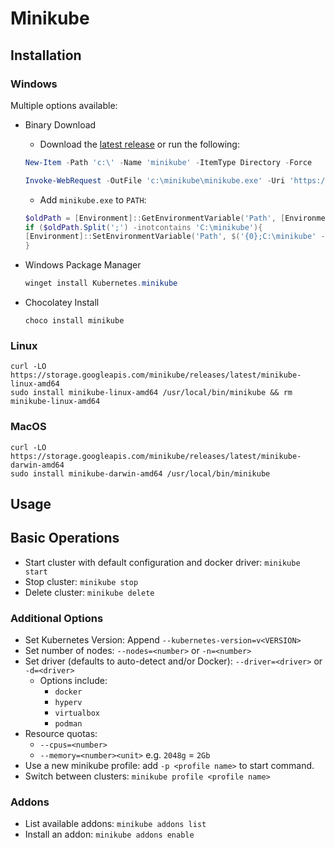 # Minikube

## Installation

### Windows

Multiple options available:

- Binary Download
  - Download the [latest release](https://storage.googleapis.com/minikube/releases/latest/minikube-installer.exe) or run the following:

  ```powershell
  New-Item -Path 'c:\' -Name 'minikube' -ItemType Directory -Force

  Invoke-WebRequest -OutFile 'c:\minikube\minikube.exe' -Uri 'https://github.com/kubernetes/minikube/releases/latest/download/minikube-windows-amd64.exe' -UseBasicParsing

  ```

  - Add `minikube.exe` to `PATH`:

  ```powershell
  $oldPath = [Environment]::GetEnvironmentVariable('Path', [EnvironmentVariableTarget]::Machine)
  if ($oldPath.Split(';') -inotcontains 'C:\minikube'){
  [Environment]::SetEnvironmentVariable('Path', $('{0};C:\minikube' -f $oldPath), [EnvironmentVariableTarget]::Machine)
  }
  ```

- Windows Package Manager

  ```powershell
  winget install Kubernetes.minikube
  ```

- Chocolatey Install

  ```powershelll
  choco install minikube
  ```

### Linux

```shell
curl -LO https://storage.googleapis.com/minikube/releases/latest/minikube-linux-amd64
sudo install minikube-linux-amd64 /usr/local/bin/minikube && rm minikube-linux-amd64

```

### MacOS

```shell
curl -LO https://storage.googleapis.com/minikube/releases/latest/minikube-darwin-amd64
sudo install minikube-darwin-amd64 /usr/local/bin/minikube
```

## Usage

## Basic Operations

- Start cluster with default configuration and docker driver: `minikube start`
- Stop cluster: `minikube stop`
- Delete cluster: `minikube delete`

### Additional Options

- Set Kubernetes Version: Append `--kubernetes-version=v<VERSION>`
- Set number of nodes: `--nodes=<number>` or `-n=<number>`
- Set driver (defaults to auto-detect and/or Docker): `--driver=<driver>` or `-d=<driver>`
  - Options include:
    - `docker`
    - `hyperv`
    - `virtualbox`
    - `podman`
- Resource quotas:
  - `--cpus=<number>`
  - `--memory=<number><unit>` e.g. `2048g` = `2Gb`
- Use a new minikube profile: add `-p <profile name>` to start command.
- Switch between clusters: `minikube profile <profile name>`

### Addons

- List available addons: `minikube addons list`
- Install an addon: `minikube addons enable`
